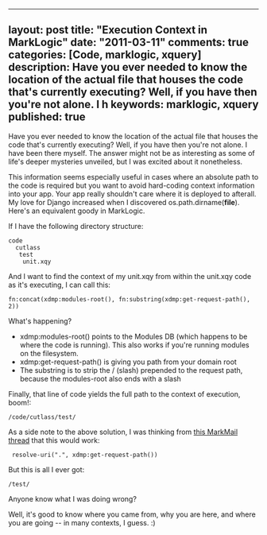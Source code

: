 
---
layout: post
title: "Execution Context in MarkLogic"
date: "2011-03-11"
comments: true
categories: [Code, marklogic, xquery]
description: Have you ever needed to know the location of the actual file that houses the code that's currently executing?  Well, if you have then you're not alone.  I h
keywords: marklogic, xquery
published: true
---

Have you ever needed to know the location of the actual file that houses the code that's currently executing?  Well, if you have then you're not alone.  I have been there myself.  The answer might not be as interesting as some of life's deeper mysteries unveiled, but I was excited about it nonetheless.

This information seems especially useful in cases where an absolute path to the code is required but you want to avoid hard-coding context information into your app.  Your app really shouldn't care where it is deployed to afterall.  My love for Django increased when I discovered os.path.dirname(__file__).  Here's an equivalent goody in MarkLogic.
<!--more-->

If I have the following directory structure:

```
code
  cutlass
   test
    unit.xqy
```

And I want to find the context of my unit.xqy from within the unit.xqy code as it's executing, I can call this:

```
fn:concat(xdmp:modules-root(), fn:substring(xdmp:get-request-path(), 2))
```

What's happening?

* xdmp:modules-root() points to the Modules DB (which happens to be where the code is running).  This also works if you're running modules on the filesystem.
* xdmp:get-request-path() is giving you path from your domain root
* The substring is to strip the / (slash) prepended to the request path, because the modules-root also ends with a slash

Finally, that line of code yields the full path to the context of execution, boom!:

```
/code/cutlass/test/
```
As a side note to the above solution, I was thinking from [this MarkMail thread](http://markmail.org/search/?q=marklogic:%20get%20uri%20of%20current%20file#query:marklogic%3A%20get%20uri%20of%20current%20file+page:1+mid:mdj6xdqyf3lajez6+state:results) that this would work:

```
 resolve-uri(".", xdmp:get-request-path())
```

But this is all I ever got:

```
/test/
```
Anyone know what I was doing wrong?

Well, it's good to know where you came from, why you are here, and where you are going -- in many contexts, I guess. :)

  
